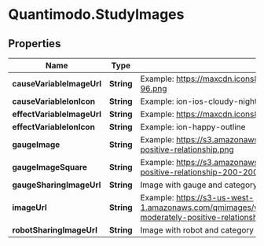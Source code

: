 # Quantimodo.StudyImages

## Properties
Name | Type | Description | Notes
------------ | ------------- | ------------- | -------------
**causeVariableImageUrl** | **String** | Example: https://maxcdn.icons8.com/Color/PNG/96/Household/sleeping_in_bed-96.png | [optional] 
**causeVariableIonIcon** | **String** | Example: ion-ios-cloudy-night-outline | [optional] 
**effectVariableImageUrl** | **String** | Example: https://maxcdn.icons8.com/Color/PNG/96/Cinema/theatre_mask-96.png | [optional] 
**effectVariableIonIcon** | **String** | Example: ion-happy-outline | [optional] 
**gaugeImage** | **String** | Example: https://s3.amazonaws.com/quantimodo-docs/images/gauge-moderately-positive-relationship.png | 
**gaugeImageSquare** | **String** | Example: https://s3.amazonaws.com/quantimodo-docs/images/gauge-moderately-positive-relationship-200-200.png | 
**gaugeSharingImageUrl** | **String** | Image with gauge and category images | [optional] 
**imageUrl** | **String** | Example: https://s3-us-west-1.amazonaws.com/qmimages/variable_categories_gauges_logo_background/gauge-moderately-positive-relationship_sleep_emotions_logo_background.png | 
**robotSharingImageUrl** | **String** | Image with robot and category images | [optional] 


